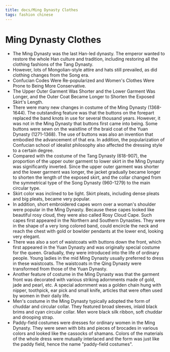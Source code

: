 ```yaml
---
title: docs/Ming Dynasty Clothes
tags: fashion chinese
---
```


# Ming Dynasty Clothes
- The Ming Dynasty was the last Han-led dynasty. The emperor wanted to restore the whole Han culture and tradition, including restoring all the clothing fashions of the Tang Dynasty.
- However, lots of Mongolian-style attire and hats still prevailed, as did clothing changes from the Song era.
- Confucian Codes Were Re-popularized and Women's Clothes Were Prone to Being More Conservative.
- The Upper Outer Garment Was Shorter and the Lower Garment Was Longer, and the Outer Coat Became Longer to Shorten the Exposed Skirt's Length.
- There were many new changes in costume of the Ming Dynasty (1368-1644). The outstanding feature was that the buttons on the forepart replaced the band knots in use for several thousand years. However, it was not in the Ming Dynasty that buttons first came into being. Some buttons were sewn on the waistline of the braid coat of the Yuan Dynasty (1271-1368). The use of buttons was also an invention that embodied the advancement of that era. In addition, the popularization of Confucian school of idealist philosophy also affected the dressing style to a certain degree.
- Compared with the costume of the Tang Dynasty (618-907), the proportion of the upper outer garment to lower skirt in the Ming Dynasty was significantly inverted. Since the upper outer garment was shorter and the lower garment was longer, the jacket gradually became longer to shorten the length of the exposed skirt, and the collar changed from the symmetrical type of the Song Dynasty (960-1279) to the main circular type.  
- Skirt color was inclined to be light. Skirt pleats, including dense pleats and big pleats, became very popular.  
- In addition, short embroidered capes worn over a woman's shoulder were popular in the Ming Dynasty. Because these capes looked like beautiful rosy cloud, they were also called Rosy Cloud Cape. Such capes first appeared in the Northern and Southern Dynasties. They were in the shape of a very long colored band, could encircle the neck and reach the chest with gold or bowlder pendants at the lower end, looking very elegant.
- There was also a sort of waistcoats with buttons down the front, which first appeared in the Yuan Dynasty and was originally special costume for the queen. Gradually, they were introduced into the life of ordinary people. Young ladies in the mid Ming Dynasty usually preferred to dress in these waistcoats. The waistcoats in the Qing Dynasty were transformed from those of the Yuan Dynasty.  
- Another feature of costume in the Ming Dynasty was that the garment front was decorated with various striking adornments made of gold, jade and pearl, etc. A special adornment was a golden chain hung with nipper, toothpick, ear pick and small knife, articles that were often used by women in their daily life.  
- Men's costume in the Ming Dynasty typically adopted the form of chuddar and circular collar. They featured broad sleeves, inlaid black brims and cyan circular collar. Men wore black silk ribbon, soft chuddar and drooping strap.
- Paddy-field costumes were dresses for ordinary women in the Ming Dynasty. They were sewn with bits and pieces of brocades in various colors and looked like the cassocks of shamans. Colors of the materials of the whole dress were mutually interlaced and the form was just like the paddy field, hence the name "paddy-field costumes".